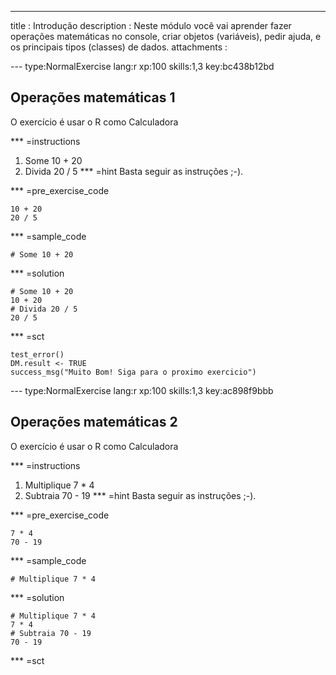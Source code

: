 ---
title       : Introdução
description : Neste módulo você vai aprender fazer operações matemáticas no console, criar objetos (variáveis), pedir ajuda, e os principais tipos (classes) de dados.
attachments :

--- type:NormalExercise lang:r xp:100 skills:1,3 key:bc438b12bd
## Operações matemáticas 1

O exercício é usar o R como Calculadora 

*** =instructions
1.  Some 10 + 20
2.  Divida 20 / 5
*** =hint
Basta seguir as instruções ;-).

 *** =pre_exercise_code
  ```{r}
  10 + 20
  20 / 5
  ```
  
  *** =sample_code
  ```{r}
  # Some 10 + 20
  ```
  
  *** =solution
  ```{r}
  # Some 10 + 20
  10 + 20
  # Divida 20 / 5
  20 / 5
  ```
  
  *** =sct
  ```{r}
  test_error()
  DM.result <- TRUE
  success_msg("Muito Bom! Siga para o proximo exercicio")
  ```
  
--- type:NormalExercise lang:r xp:100 skills:1,3 key:ac898f9bbb
  
## Operações matemáticas 2

O exercício é usar o R como Calculadora 

*** =instructions
1.  Multiplique 7 * 4
2.  Subtraia 70 - 19
*** =hint
Basta seguir as instruções ;-).

 *** =pre_exercise_code
  ```{r}
  7 * 4
  70 - 19
  ```
  
  *** =sample_code
  ```{r}
  # Multiplique 7 * 4
  ```
  
  *** =solution
  ```{r}
  # Multiplique 7 * 4
  7 * 4
  # Subtraia 70 - 19
  70 - 19
  ```
  
  *** =sct
  ```{r}
  
  ```
